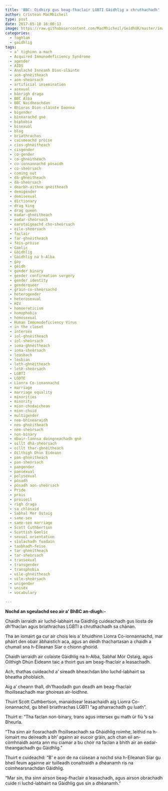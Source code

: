 ```yaml
---
title: 'BBC: Oidhirp gus beag-fhaclair LGBTI Gàidhlig a chruthachadh'
author: Crìstean MacMhìcheil
type: post
date: 2017-05-10 16:00:13
image: https://raw.githubusercontent.com/MacMhicheil/GeidhUK/master/images/.jpg
categories:
  - foghlam
  - gaidhlig
tags:
  - a’ tighinn a-mach
  - Acquired Immunodeficiency Syndrome
  - agender
  - AIDS
  - Annlachd Inneamh Dìon-slàinte
  - aon-ghnèitheach
  - aon-sheòrsach
  - artificial insemination
  - asexual
  - bànrigh draga
  - BBC Alba
  - BBC Naidheachdan
  - Bhìoras Dìon-slàinte Daonna
  - bigender
  - bìnearachd gnè
  - biphobia
  - bisexual
  - blog
  - briathrachas
  - caismeachd pròise
  - cios-ghnèitheach
  - cisgender
  - co-gender
  - co-ghnèitheach
  - co-ionnannachd pòsaidh
  - co-sheòrsach
  - coming out
  - dà-ghnèitheach
  - dà-sheòrsach
  - dearbh-aithne gnèitheach
  - demigender
  - demisexual
  - dictionary
  - drag king
  - drag queen
  - eadar-ghnèitheach
  - eadar-sheòrsach
  - earotaigeachd cho-sheòrsach
  - eile-sheòrsach
  - faclair
  - far-ghnèitheach
  - fèis-pròise
  - Gaelic
  - Gàidhlig
  - Gàidhlig na h-Alba
  - gay
  - gèidh
  - gender binary
  - gender confirmation surgery
  - gender identity
  - genderqueer
  - gràin-co-sheòrsachd
  - heterogender
  - heterosexual
  - HIV
  - homoeroticism
  - homophobia
  - homosexual
  - Human Immunodeficiency Virus
  - in the closet
  - intersex
  - iol-ghnèitheach
  - iol-sheòrsach
  - ioma-ghnèitheach
  - ioma-sheòrsach
  - leasbach
  - lesbian
  - leth-ghnèitheach
  - leth-sheòrsach
  - LGBTI
  - LGDTE
  - Lìonra Co-ionannachd
  - marriage
  - marriage equality
  - minorities
  - minority
  - mion-chodaichean
  - mion-chuid
  - multigender
  - neo-bhìnearaidh
  - neo-ghnèitheach
  - neo-sheòrsach
  - non-binary
  - obair-lannsa daingneachadh gnè
  - oillt dhà-sheòrsach
  - oillt thar-ghnèitheach
  - Oilthigh Dhùn Èideann
  - pan-ghnèitheach
  - pan-sheòrsach
  - pangender
  - pansexual
  - polysexual
  - pòsadh
  - pòsadh aon-sheòrsach
  - Pride
  - pròis
  - pròiseil
  - rìgh draga
  - sa chlòsaid
  - Sabhal Mor Ostaig
  - same-sex
  - same-sex marriage
  - Scott Cuthbertson
  - Scottish Gaelic
  - sexual orientation
  - sìolachadh fuadain
  - taobhadh-feise
  - tar-ghnèitheach
  - tar-sheòrsach
  - transexual
  - transgender
  - transphobia
  - uile-ghnèitheach
  - uile-sheòrsach
  - unigender
  - unisex
  - vocabulary

---
```

**Nochd an sgeulachd seo air a&#8217; BhBC an-diugh:-**

Chaidh iarraidh air luchd-labhairt na Gàidhlig cuideachadh gus liosta de dh&#8217;fhaclan agus briathrachas LGBTI a chruthachadh sa chànan.

<!--more-->

Tha an iomairt ga cur air chois leis a&#8217; bhuidhinn Lìonra Co-ionnannachd, mar phàirt den obair àbhaistich aca, agus an dèidh thachartasan a chaidh a chumail sna h-Eileanan Siar o chionn ghoirid.

Chaidh iarraidh air colaiste Gàidhlig na h-Alba, Sabhal Mòr Ostaig, agus Oilthigh Dhùn Èideann taic a thoirt gus am beag-fhaclair a leasachadh.

Ach, thathas cuideachd a&#8217; sireadh bheachdan bho luchd-labhairt sa bheatha phoblaich.

Aig a&#8217; cheann thall, dh&#8217;fhaodadh gun deadh am beag-fhaclair fhoillseachadh mar ghoireas air-loidhne.

Thuirt Scott Cuthbertson, manaidsear leasachaidh aig Lìonra Co-ionannachd, gu bheil briathrachas LGBTI &#8220;ag atharrachadh gu luath&#8221;.

Thuirt e: &#8220;Tha faclan non-binary, trans agus intersex gu math ùr fiù &#8217;s sa Bheurla.

&#8220;Tha sinn air fiosrachadh fhoillseachadh sa Ghàidhlig roimhe, leithid na h-iomairt mu deireadh a bh&#8217; againn air eucoir gràin, ach chan eil an-còmhnaidh aonta ann mu ciamar a bu chòir na faclan a bhith air an eadar-theangachadh gu Gàidhlig.&#8221;

Thuirt e cuideachd: &#8220;B&#8217; e aon de na cùisean a nochd sna h-Eileanan Siar gu bheil feum againne air tuilleadh conaltraidh a dhèanamh ris na coimhearsnachdan Gàidhlig.

&#8220;Mar sin, tha sinn airson beag-fhaclair a leasachadh, agus airson obrachadh cuide ri luchd-labhairt na Gàidhlig gus sin a dhèanamh.&#8221;
